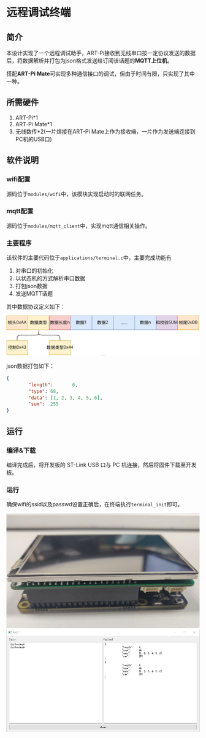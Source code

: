 # 远程调试终端

## 简介

本设计实现了一个远程调试助手，ART-Pi接收到无线串口按一定协议发送的数据后，将数据解析并打包为json格式发送给订阅该话题的**MQTT上位机**。

搭配**ART-Pi Mate**可实现多种通信接口的调试，但由于时间有限，只实现了其中一种。

## 所需硬件
1. ART-Pi*1
2. ART-Pi Mate*1
3. 无线数传*2(一片焊接在ART-Pi Mate上作为接收端，一片作为发送端连接到PC机的USB口)

## 软件说明

### wifi配置

源码位于`modules/wifi`中，该模块实现启动时的联网任务。

### mqtt配置

源码位于`modules/mqtt_client`中，实现mqtt通信相关操作。

### 主要程序

该软件的主要代码位于`applications/terminal.c`中，主要完成功能有

1. 对串口的初始化
2. 以状态机的方式解析串口数据
3. 打包json数据
4. 发送MQTT话题

其中数据协议定义如下：

![数据协议-1607656440362](README_pic/%E6%95%B0%E6%8D%AE%E5%8D%8F%E8%AE%AE-1607656440362.svg)

json数据打包如下：

```json
{
        "length":       6,
        "type": 68,
        "data": [1, 2, 3, 4, 5, 6],
        "sum":  255
}

```



## 运行

### 编译&下载

编译完成后，将开发板的 ST-Link USB 口与 PC 机连接，然后将固件下载至开发板。



### 运行

确保wifi的ssid以及passwd设置正确后，在终端执行`terminal_init`即可。

<img src="README_pic/image-20201216211317187.png" alt="image-20201216211317187" style="zoom:67%;" />

<img src="../MQTT%E4%B8%8A%E4%BD%8D%E6%9C%BA/README_pic/image-20201214213931496.png" alt="image-20201214213931496" style="zoom: 67%;" />